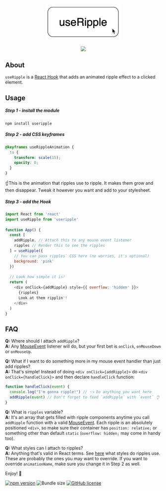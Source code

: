 <div align="center">
  <img alt="useRipple" src="animation.gif" width="240" />
  <br />
  <br />
  <a href="https://codesandbox.io/s/useripple-example-zt9ou" target="_blank">
    <img src="https://codesandbox.io/static/img/play-codesandbox.svg">
  </a>
</div>

## About

`useRipple` is a [React Hook](https://reactjs.org/docs/hooks-intro.html) that adds an animated ripple effect to a clicked element.

## Usage

##### Step 1 - install the module

`npm install useripple`

##### Step 2 - add CSS keyframes

```css
@keyframes useRippleAnimation {
  to {
    transform: scale(15);
    opacity: 0;
  }
}
```

☝️This is the animation that ripples use to ripple. It makes them grow and then disappear. Tweak it however you want and add to your stylesheet.

##### Step 3 - add the Hook

```js
import React from 'react'
import useRipple from 'useripple'

function App() {
  const [
    addRipple, // Attach this to any mouse event listener
    ripples // Render this to see the ripples
  ] = useRipple({
    // You can pass ripples` CSS here (no worries, it's optional)
    background: 'pink'
  })

  // Look how simple it is!
  return (
    <div onClick={addRipple} style={{ overflow: 'hidden' }}>
      {ripples}
      Look at them ripplin'!
    </div>
  )
}
```

## FAQ

**Q:** Where should I attach `addRipple`?\
**A:** Any [MouseEvent](https://developer.mozilla.org/docs/Web/API/MouseEvent) listener will do, but your first bet is `onClick`, `onMouseDown` or `onMouseUp`.

**Q:** What if I want to do something more in my mouse event handler than just add ripples?\
**A:** That's simple! Instead of doing `<div onClick={addRipple}>` do `<div onClick={handleClick}>` and then declare `handleClick` function:

```js
function handleClick(event) {
  console.log("I'm gonna ripple!") // 👈 Do anything you want here
  addRipple(event) // Don't forget to feed `addRipple` with `event` 👌
}
```

**Q:** What is `ripples` variable?\
**A:** It's an array that gets filled with ripple components anytime you call `addRipple` function with a valid [MouseEvent](https://developer.mozilla.org/docs/Web/API/MouseEvent). Each ripple is an absolutely positioned `<div>`, so make sure their container has `position: relative;` or something other than default `static` (`overflow: hidden;` may come in handy too).

**Q:** What styles can I attach to ripples?\
**A:** Anything that's valid in React terms. See [here](https://github.com/robertkirsz/useripple/blob/master/src/index.js#L17-L28) what styles do ripples use. These are probably the ones you may want to override. If you want to override `animationName`, make sure you change it in Step 2 as well.

Enjoy! 💙

[![npm version](https://img.shields.io/npm/v/useripple.svg?color=blue)](https://www.npmjs.com/package/useripple) ![Bundle size](https://img.shields.io/bundlephobia/min/useripple.svg?color=blue) [![GitHub license](https://img.shields.io/npm/l/useripple.svg?color=blue)](https://github.com/robertkirsz/useripple/blob/master/LICENSE)
